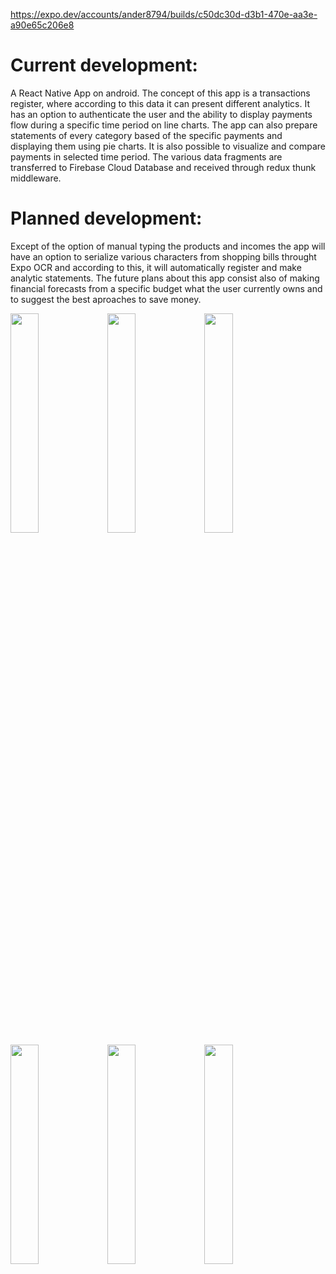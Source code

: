 https://expo.dev/accounts/ander8794/builds/c50dc30d-d3b1-470e-aa3e-a90e65c206e8

# Current development:
A React Native App on android. The concept of this app is a transactions register, where according to this data it can present different analytics. It has an option to authenticate the user and the ability to display payments flow during a specific time period on line charts. The app can also prepare statements of every category based of the specific payments and displaying them using pie charts. It is also possible to visualize and compare payments in selected time period. The various data fragments are transferred to Firebase Cloud Database and received through redux thunk middleware. 

# Planned development: 
Except of the option of manual typing the products and incomes the app will have an option to serialize various characters from shopping bills throught Expo OCR and according to this, it will automatically register and make analytic statements. The future plans about this app consist also of making financial forecasts from a specific budget what the user currently owns and to suggest the best aproaches to save money.

<img src="https://user-images.githubusercontent.com/95140549/190283941-ed4d0d40-934c-4bec-b34d-21648f252ffa.png" width=30% height=30%> <img src="https://user-images.githubusercontent.com/95140549/190284019-da777855-8974-4c73-92ec-0f3efbdb3785.png" width=30% height=30%> <img src="https://user-images.githubusercontent.com/95140549/190284520-5c6826b9-3c71-4a15-99ae-246a35526fe4.png" width=30% height=30%> <img src="https://user-images.githubusercontent.com/95140549/190284560-b67748bd-21e7-49fc-b0a8-814747d889ee.png" width=30% height=30%> <img src="https://user-images.githubusercontent.com/95140549/190284593-800be96e-c482-412e-84ba-d21999b9d006.png" width=30% height=30%> <img src="https://user-images.githubusercontent.com/95140549/190284620-1e323cd4-5db5-4e61-b51d-5c8c93897cee.png" width=30% height=30%>




